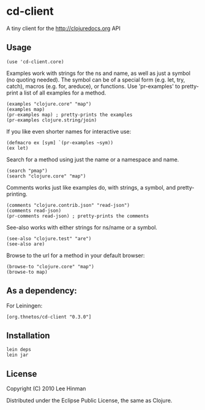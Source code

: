 # cd-client

A tiny client for the http://clojuredocs.org API

## Usage

    (use 'cd-client.core)
    
Examples work with strings for the ns and name, as well as just a
symbol (no quoting needed).  The symbol can be of a special form
(e.g. let, try, catch), macros (e.g. for, areduce), or functions.  Use
'pr-examples' to pretty-print a list of all examples for a method.

    (examples "clojure.core" "map")
    (examples map)
    (pr-examples map) ; pretty-prints the examples
    (pr-examples clojure.string/join)

If you like even shorter names for interactive use:

    (defmacro ex [sym] `(pr-examples ~sym))
    (ex let)

Search for a method using just the name or a namespace and name.

    (search "pmap")
    (search "clojure.core" "map")

Comments works just like examples do, with strings, a symbol, and
pretty-printing.

    (comments "clojure.contrib.json" "read-json")
    (comments read-json)
    (pr-comments read-json) ; pretty-prints the comments

See-also works with either strings for ns/name or a symbol.

    (see-also "clojure.test" "are")
    (see-also are)

Browse to the url for a method in your default browser:

    (browse-to "clojure.core" "map")
    (browse-to map)

## As a dependency:

For Leiningen:

    [org.thnetos/cd-client "0.3.0"]

## Installation

    lein deps
    lein jar

## License

Copyright (C) 2010 Lee Hinman

Distributed under the Eclipse Public License, the same as Clojure.
